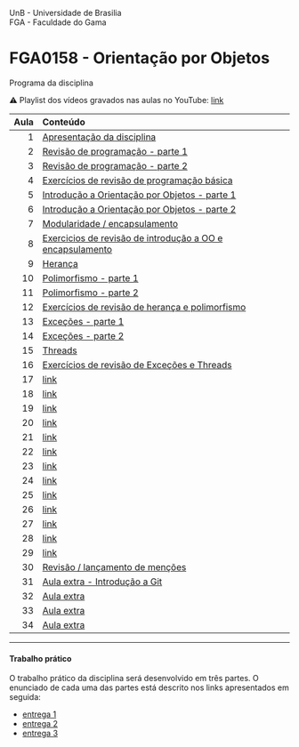 UnB - Universidade de Brasilia  
FGA - Faculdade do Gama  
# FGA0158 - Orientação por Objetos


Programa da disciplina

:warning: Playlist dos vídeos gravados nas aulas no YouTube: [link](https://youtube.com/playlist?list=PLrzhWxX1YYM9znXBp_YhiyiXIdXadLeka)

**Aula**  | **Conteúdo**
---------:|:----------
1         | [Apresentação da disciplina](aula1/)
2         | [Revisão de programação - parte 1](aula2/)
3         | [Revisão de programação - parte 2](aula3/)
4         | [Exercícios de revisão de programação básica](aula4/)
5         | [Introdução a Orientação por Objetos - parte 1](aula5/)
6         | [Introdução a Orientação por Objetos - parte 2](aula6/)
7         | [Modularidade / encapsulamento](aula7/)
8         | [Exercicios de revisão de introdução a OO e encapsulamento](aula8/)
9         | [Herança](aula9/)
10        | [Polimorfismo - parte 1](aula10/)
11        | [Polimorfismo - parte 2](aula11/)
12        | [Exercícios de revisão de herança e polimorfismo](aula12/)
13        | [Exceções - parte 1](aula13/)
14        | [Exceções - parte 2](aula14/)
15        | [Threads](aula15/)
16        | [Exercícios de revisão de Exceções e Threads](aula16/)
17        | [link](aula17/)
18        | [link](aula18/)
19        | [link](aula19/)
20        | [link](aula20/)
21        | [link](aula21/)
22        | [link](aula22/)
23        | [link](aula23/)
24        | [link](aula24/)
25        | [link](aula25/)
26        | [link](aula26/)
27        | [link](aula27/)
28        | [link](aula28/)
29        | [link](aula29/)
30        | [Revisão / lançamento de menções](aula30/)
31        | [Aula extra - Introdução a Git ](aula31/)
32        | [Aula extra](aula32/)
33        | [Aula extra](aula33/)
34        | [Aula extra](aula34/)


---

#### Trabalho prático

O trabalho prático da disciplina será desenvolvido em três partes. O enunciado
de cada uma das partes está descrito nos links apresentados em seguida: 

* [entrega 1](/trabalhoPratico/entrega1)  
* [entrega 2](/trabalhoPratico/entrega2)  
* [entrega 3](/trabalhoPratico/entrega3)  

